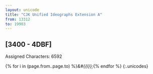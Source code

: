 ```yaml
---
layout: unicode
title: "CJK Unified Ideographs Extension A"
from: 13312
to: 19903
---
```


## 	[3400 - 4DBF]

Assigned Characters: 6592

{% for i in (page.from..page.to) %}<i>&#{{i}};</i>{% endfor %}
{:.unicodes}
